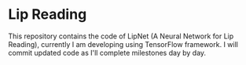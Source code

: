 # Lip Reading
 
 This repository contains the code of LipNet (A Neural Network for Lip Reading), currently I am developing using TensorFlow framework. I will commit updated code as I'll complete milestones day by day.
